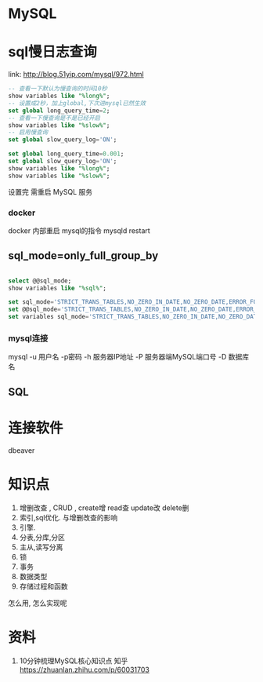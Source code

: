 
# MySQL

# sql慢日志查询
link: http://blog.51yip.com/mysql/972.html

```sql
-- 查看一下默认为慢查询的时间10秒
show variables like "%long%";
-- 设置成2秒，加上global,下次进mysql已然生效
set global long_query_time=2;
-- 查看一下慢查询是不是已经开启 
show variables like "%slow%";
-- 启用慢查询  
set global slow_query_log='ON'; 
```


```sql
set global long_query_time=0.001;
set global slow_query_log='ON';
show variables like "%long%";
show variables like "%slow%";
```

设置完 需重启 MySQL 服务


### docker
docker 内部重启 mysql的指令
mysqld restart

## sql_mode=only_full_group_by
```sql

select @@sql_mode;
show variables like "%sql%";

set sql_mode='STRICT_TRANS_TABLES,NO_ZERO_IN_DATE,NO_ZERO_DATE,ERROR_FOR_DIVISION_BY_ZERO,NO_AUTO_CREATE_USER,NO_ENGINE_SUBSTITUTION';
set @@sql_mode='STRICT_TRANS_TABLES,NO_ZERO_IN_DATE,NO_ZERO_DATE,ERROR_FOR_DIVISION_BY_ZERO,NO_AUTO_CREATE_USER,NO_ENGINE_SUBSTITUTION';
set variables sql_mode='STRICT_TRANS_TABLES,NO_ZERO_IN_DATE,NO_ZERO_DATE,ERROR_FOR_DIVISION_BY_ZERO,NO_AUTO_CREATE_USER,NO_ENGINE_SUBSTITUTION';

```
### mysql连接
mysql -u 用户名 -p密码 -h 服务器IP地址 -P 服务器端MySQL端口号 -D 数据库名

## SQL

# 连接软件

dbeaver

# 知识点

1. 增删改查 , CRUD , create增 read查 update改 delete删
2. 索引,sql优化. 与增删改查的影响
3. 引擎.
4. 分表,分库,分区
5. 主从,读写分离
6. 锁
7. 事务
8. 数据类型
9. 存储过程和函数

怎么用, 怎么实现呢

# 资料
1. 10分钟梳理MySQL核心知识点 知乎
https://zhuanlan.zhihu.com/p/60031703